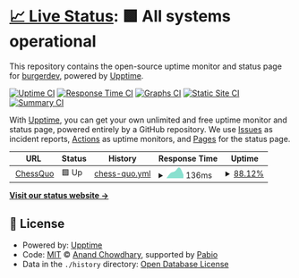 # [📈 Live Status](https://status.chessquo.com): <!--live status--> **🟩 All systems operational**

This repository contains the open-source uptime monitor and status page for [burgerdev](https://matthewhajec.dev/), powered by [Upptime](https://github.com/upptime/upptime).

[![Uptime CI](https://github.com/matthew-hajec/chessquo-status/workflows/Uptime%20CI/badge.svg)](https://github.com/matthew-hajec/chessquo-status/actions?query=workflow%3A%22Uptime+CI%22)
[![Response Time CI](https://github.com/matthew-hajec/chessquo-status/workflows/Response%20Time%20CI/badge.svg)](https://github.com/matthew-hajec/chessquo-status/actions?query=workflow%3A%22Response+Time+CI%22)
[![Graphs CI](https://github.com/matthew-hajec/chessquo-status/workflows/Graphs%20CI/badge.svg)](https://github.com/matthew-hajec/chessquo-status/actions?query=workflow%3A%22Graphs+CI%22)
[![Static Site CI](https://github.com/matthew-hajec/chessquo-status/workflows/Static%20Site%20CI/badge.svg)](https://github.com/matthew-hajec/chessquo-status/actions?query=workflow%3A%22Static+Site+CI%22)
[![Summary CI](https://github.com/matthew-hajec/chessquo-status/workflows/Summary%20CI/badge.svg)](https://github.com/matthew-hajec/chessquo-status/actions?query=workflow%3A%22Summary+CI%22)

With [Upptime](https://upptime.js.org), you can get your own unlimited and free uptime monitor and status page, powered entirely by a GitHub repository. We use [Issues](https://github.com/matthew-hajec/chessquo-status/issues) as incident reports, [Actions](https://github.com/matthew-hajec/chessquo-status/actions) as uptime monitors, and [Pages](https://status.chessquo.com) for the status page.

<!--start: status pages-->
<!-- This summary is generated by Upptime (https://github.com/upptime/upptime) -->
<!-- Do not edit this manually, your changes will be overwritten -->
<!-- prettier-ignore -->
| URL | Status | History | Response Time | Uptime |
| --- | ------ | ------- | ------------- | ------ |
| <img alt="" src="https://icons.duckduckgo.com/ip3/chessquo.com.ico" height="13"> [ChessQuo](https://chessquo.com) | 🟩 Up | [chess-quo.yml](https://github.com/matthew-hajec/upptime_chess_quo/commits/HEAD/history/chess-quo.yml) | <details><summary><img alt="Response time graph" src="./graphs/chess-quo/response-time-week.png" height="20"> 136ms</summary><br><a href="https://matthew-hajec.github.io/upptime_chess_quo/history/chess-quo"><img alt="Response time 136" src="https://img.shields.io/endpoint?url=https%3A%2F%2Fraw.githubusercontent.com%2Fmatthew-hajec%2Fupptime_chess_quo%2FHEAD%2Fapi%2Fchess-quo%2Fresponse-time.json"></a><br><a href="https://matthew-hajec.github.io/upptime_chess_quo/history/chess-quo"><img alt="24-hour response time 136" src="https://img.shields.io/endpoint?url=https%3A%2F%2Fraw.githubusercontent.com%2Fmatthew-hajec%2Fupptime_chess_quo%2FHEAD%2Fapi%2Fchess-quo%2Fresponse-time-day.json"></a><br><a href="https://matthew-hajec.github.io/upptime_chess_quo/history/chess-quo"><img alt="7-day response time 136" src="https://img.shields.io/endpoint?url=https%3A%2F%2Fraw.githubusercontent.com%2Fmatthew-hajec%2Fupptime_chess_quo%2FHEAD%2Fapi%2Fchess-quo%2Fresponse-time-week.json"></a><br><a href="https://matthew-hajec.github.io/upptime_chess_quo/history/chess-quo"><img alt="30-day response time 136" src="https://img.shields.io/endpoint?url=https%3A%2F%2Fraw.githubusercontent.com%2Fmatthew-hajec%2Fupptime_chess_quo%2FHEAD%2Fapi%2Fchess-quo%2Fresponse-time-month.json"></a><br><a href="https://matthew-hajec.github.io/upptime_chess_quo/history/chess-quo"><img alt="1-year response time 136" src="https://img.shields.io/endpoint?url=https%3A%2F%2Fraw.githubusercontent.com%2Fmatthew-hajec%2Fupptime_chess_quo%2FHEAD%2Fapi%2Fchess-quo%2Fresponse-time-year.json"></a></details> | <details><summary><a href="https://matthew-hajec.github.io/upptime_chess_quo/history/chess-quo">88.12%</a></summary><a href="https://matthew-hajec.github.io/upptime_chess_quo/history/chess-quo"><img alt="All-time uptime 88.12%" src="https://img.shields.io/endpoint?url=https%3A%2F%2Fraw.githubusercontent.com%2Fmatthew-hajec%2Fupptime_chess_quo%2FHEAD%2Fapi%2Fchess-quo%2Fuptime.json"></a><br><a href="https://matthew-hajec.github.io/upptime_chess_quo/history/chess-quo"><img alt="24-hour uptime 88.12%" src="https://img.shields.io/endpoint?url=https%3A%2F%2Fraw.githubusercontent.com%2Fmatthew-hajec%2Fupptime_chess_quo%2FHEAD%2Fapi%2Fchess-quo%2Fuptime-day.json"></a><br><a href="https://matthew-hajec.github.io/upptime_chess_quo/history/chess-quo"><img alt="7-day uptime 88.12%" src="https://img.shields.io/endpoint?url=https%3A%2F%2Fraw.githubusercontent.com%2Fmatthew-hajec%2Fupptime_chess_quo%2FHEAD%2Fapi%2Fchess-quo%2Fuptime-week.json"></a><br><a href="https://matthew-hajec.github.io/upptime_chess_quo/history/chess-quo"><img alt="30-day uptime 88.12%" src="https://img.shields.io/endpoint?url=https%3A%2F%2Fraw.githubusercontent.com%2Fmatthew-hajec%2Fupptime_chess_quo%2FHEAD%2Fapi%2Fchess-quo%2Fuptime-month.json"></a><br><a href="https://matthew-hajec.github.io/upptime_chess_quo/history/chess-quo"><img alt="1-year uptime 88.12%" src="https://img.shields.io/endpoint?url=https%3A%2F%2Fraw.githubusercontent.com%2Fmatthew-hajec%2Fupptime_chess_quo%2FHEAD%2Fapi%2Fchess-quo%2Fuptime-year.json"></a></details>

<!--end: status pages-->

[**Visit our status website →**](https://status.chessquo.com)

## 📄 License

- Powered by: [Upptime](https://github.com/upptime/upptime)
- Code: [MIT](./LICENSE) © [Anand Chowdhary](https://anandchowdhary.com), supported by [Pabio](https://pabio.com)
- Data in the `./history` directory: [Open Database License](https://opendatacommons.org/licenses/odbl/1-0/)

